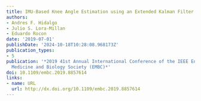 ```yaml
---
title: IMU-Based Knee Angle Estimation using an Extended Kalman Filter
authors:
- Andres F. Hidalgo
- Julio S. Lora-Millan
- Eduardo Rocon
date: '2019-07-01'
publishDate: '2024-10-18T10:28:08.968173Z'
publication_types:
- 5
publication: '*2019 41st Annual International Conference of the IEEE Engineering in
  Medicine and Biology Society (EMBC)*'
doi: 10.1109/embc.2019.8857614
links:
- name: URL
  url: http://dx.doi.org/10.1109/embc.2019.8857614
---
```

